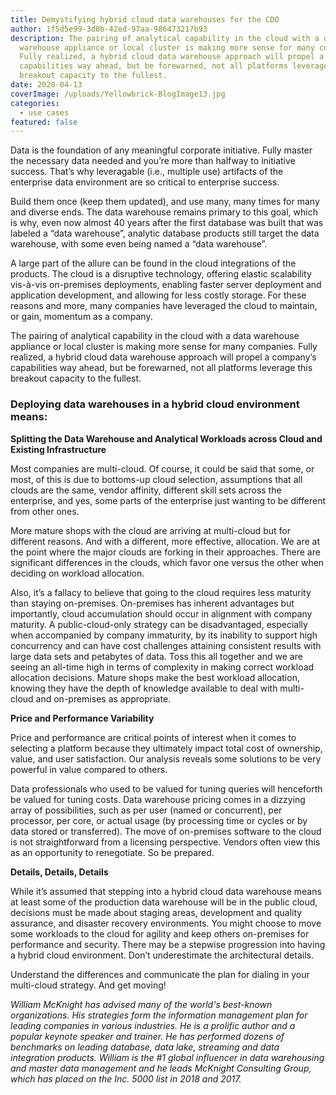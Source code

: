 ```yaml
---
title: Demystifying hybrid cloud data warehouses for the CDO
author: 1f5d5e99-3d0b-42ed-97aa-986473217b93
description: The pairing of analytical capability in the cloud with a data
  warehouse appliance or local cluster is making more sense for many companies.
  Fully realized, a hybrid cloud data warehouse approach will propel a company’s
  capabilities way ahead, but be forewarned, not all platforms leverage this
  breakout capacity to the fullest.
date: 2020-04-13
coverImage: /uploads/Yellowbrick-BlogImage13.jpg
categories:
  - use cases
featured: false
---
```

Data is the foundation of any meaningful corporate initiative. Fully master the necessary data needed and you’re more than halfway to initiative success. That’s why leveragable (i.e., multiple use) artifacts of the enterprise data environment are so critical to enterprise success.  

Build them once (keep them updated), and use many, many times for many and diverse ends. The data warehouse remains primary to this goal, which is why, even now almost 40 years after the first database was built that was labeled a “data warehouse”, analytic database products still target the data warehouse, with some even being named a “data warehouse”.  

A large part of the allure can be found in the cloud integrations of the products. The cloud is a disruptive technology, offering elastic scalability vis-à-vis on-premises deployments, enabling faster server deployment and application development, and allowing for less costly storage. For these reasons and more, many companies have leveraged the cloud to maintain, or gain, momentum as a company.  

The pairing of analytical capability in the cloud with a data warehouse appliance or local cluster is making more sense for many companies. Fully realized, a hybrid cloud data warehouse approach will propel a company’s capabilities way ahead, but be forewarned, not all platforms leverage this breakout capacity to the fullest.  

### Deploying data warehouses in a hybrid cloud environment means:

**Splitting the Data Warehouse and Analytical Workloads across Cloud and Existing Infrastructure**  

Most companies are multi-cloud. Of course, it could be said that some, or most, of this is due to bottoms-up cloud selection, assumptions that all clouds are the same, vendor affinity, different skill sets across the enterprise, and yes, some parts of the enterprise just wanting to be different from other ones.  

More mature shops with the cloud are arriving at multi-cloud but for different reasons. And with a different, more effective, allocation. We are at the point where the major clouds are forking in their approaches. There are significant differences in the clouds, which favor one versus the other when deciding on workload allocation.  

Also, it’s a fallacy to believe that going to the cloud requires less maturity than staying on-premises. On-premises has inherent advantages but importantly, cloud accumulation should occur in alignment with company maturity. 
A public-cloud-only strategy can be disadvantaged, especially when accompanied by company immaturity, by its inability to support high concurrency and can have cost challenges attaining consistent results with large data sets and petabytes of data. Toss this all together and we are seeing an all-time high in terms of complexity in making correct workload allocation decisions. Mature shops make the best workload allocation, knowing they have the depth of knowledge available to deal with multi-cloud and on-premises as appropriate.

**Price and Performance Variability**  

Price and performance are critical points of interest when it comes to selecting a platform because they ultimately impact total cost of ownership, value, and user satisfaction. Our analysis reveals some solutions to be very powerful in value compared to others.

Data professionals who used to be valued for tuning queries will henceforth be valued for tuning costs. Data warehouse pricing comes in a dizzying array of possibilities, such as per user (named or concurrent), per processor, per core, or actual usage (by processing time or cycles or by data stored or transferred). The move of on-premises software to the cloud is not straightforward from a licensing perspective. Vendors often view this as an opportunity to renegotiate. So be prepared.  

**Details, Details, Details**  

While it’s assumed that stepping into a hybrid cloud data warehouse means at least some of the production data warehouse will be in the public cloud, decisions must be made about staging areas, development and quality assurance, and disaster recovery environments. You might choose to move some workloads to the cloud for agility and keep others on-premises for performance and security. There may be a stepwise progression into having a hybrid cloud environment. Don’t underestimate the architectural details.

Understand the differences and communicate the plan for dialing in your multi-cloud strategy. And get moving!

*William McKnight has advised many of the world's best-known organizations. His strategies form the information management plan for leading companies in various industries. He is a prolific author and a popular keynote speaker and trainer. He has performed dozens of benchmarks on leading database, data lake, streaming and data integration products. William is the #1 global influencer in data warehousing and master data management and he leads McKnight Consulting Group, which has placed on the Inc. 5000 list in 2018 and 2017.*